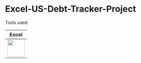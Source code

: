 # Excel-US-Debt-Tracker-Project

Tools used:

| Excel |
| ----- |
| <img src="https://github.com/rml-lee/Excel-Video-Games-Project/assets/160198611/ef3f76cf-cc05-45cd-a673-f9b82b77b3a1" width="55" height="55"/> |

